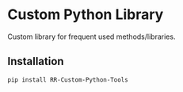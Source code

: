 # Custom Python Library

Custom library for frequent used methods/libraries.

## Installation

    pip install RR-Custom-Python-Tools